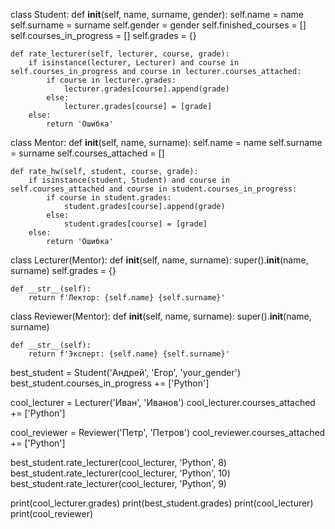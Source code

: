 class Student:
    def __init__(self, name, surname, gender):
        self.name = name
        self.surname = surname
        self.gender = gender
        self.finished_courses = []
        self.courses_in_progress = []
        self.grades = {}

    def rate_lecturer(self, lecturer, course, grade):
        if isinstance(lecturer, Lecturer) and course in self.courses_in_progress and course in lecturer.courses_attached:
            if course in lecturer.grades:
                lecturer.grades[course].append(grade)
            else:
                lecturer.grades[course] = [grade]
        else:
            return 'Ошибка'

class Mentor:
    def __init__(self, name, surname):
        self.name = name
        self.surname = surname
        self.courses_attached = []

    def rate_hw(self, student, course, grade):
        if isinstance(student, Student) and course in self.courses_attached and course in student.courses_in_progress:
            if course in student.grades:
                student.grades[course].append(grade)
            else:
                student.grades[course] = [grade]
        else:
            return 'Ошибка'

class Lecturer(Mentor):
    def __init__(self, name, surname):
        super().__init__(name, surname)
        self.grades = {}

    def __str__(self):
        return f'Лектор: {self.name} {self.surname}'

class Reviewer(Mentor):
    def __init__(self, name, surname):
        super().__init__(name, surname)

    def __str__(self):
        return f'Эксперт: {self.name} {self.surname}'


best_student = Student('Андрей', 'Егор', 'your_gender')
best_student.courses_in_progress += ['Python']

cool_lecturer = Lecturer('Иван', 'Иванов')
cool_lecturer.courses_attached += ['Python']

cool_reviewer = Reviewer('Петр', 'Петров')
cool_reviewer.courses_attached += ['Python']


best_student.rate_lecturer(cool_lecturer, 'Python', 8)
best_student.rate_lecturer(cool_lecturer, 'Python', 10)
best_student.rate_lecturer(cool_lecturer, 'Python', 9)


print(cool_lecturer.grades)
print(best_student.grades)
print(cool_lecturer)
print(cool_reviewer)
